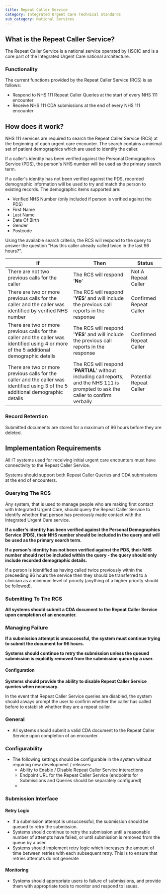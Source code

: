 ```yaml
---
title: Repeat Caller Service
category: Integrated Urgent Care Technical Standards
sub_category: National Services
---
```


## What is the Repeat Caller Service?
The Repeat Caller Service is a national service operated by HSCIC and is a core part of the Integrated Urgent Care national architecture.

### Functionality
The current functions provided by the Repeat Caller Service (RCS) is as follows:

- Respond to NHS 111 Repeat Caller Queries at the start of every NHS 111 encounter
- Receive NHS 111 CDA submissions at the end of every NHS 111 encounter


## How does it work?
NHS 111 services are required to search the Repeat Caller Service (RCS) at the beginning of each urgent care encounter. The search contains a minimal set of patient demographics which are used to identify the caller.

If a caller's identity has been verified against the Personal Demographics Service (PDS), the person's NHS number will be used as the primary search term.

If a caller's identity has not been verified against the PDS, recorded demographic information will be used to try and match the person to existing records. The demographic items supported are:

- Verified NHS Number (only included if person is verified against the PDS)
- First Name
- Last Name
- Date Of Birth
- Gender
- Postcode


Using the available search criteria, the RCS will respond to the query to answer the question "Has this caller already called twice in the last 96 hours?".

| If                                       | Then                                     | Status                  |
| ---------------------------------------- | ---------------------------------------- | ----------------------- |
| There are not two previous calls for the caller | The RCS will respond '**No**'            | Not A Repeat Caller     |
| There are two or more previous calls for the caller and the caller was identified by verified NHS number | The RCS will respond '**YES**' and will include the previous call reports in the response | Confirmed Repeat Caller |
| There are two or more previous calls for the caller and the caller was identified using 4 or more of the 5 additional demographic details | The RCS will respond '**YES**' and will include the previous call reports in the response | Confirmed Repeat Caller |
| There are two or more previous calls for the caller and the caller was identified using 3 of the 5 additional demographic details | The RCS will respond '**PARTIAL**' without including call reports, and the NHS 111 is prompted to ask the caller to confirm verbally | Potential Repeat Caller |


### Record Retention
Submitted documents are stored for a maximum of 96 hours before they are deleted.


## Implementation Requirements
All IT systems used for receiving initial urgent care encounters must have connectivity to the Repeat Caller Service.

Systems should support both Repeat Caller Queries and CDA submissions at the end of encounters. 


### Querying The RCS

Any system, that is used to manage people who are making first contact with Integrated Urgent Care, should query the Repeat Caller Service to identify whether that person has previously made contact with the Integrated Urgent Care service.

**If a caller's identity has been verified against the Personal Demographics Service (PDS), their NHS number should be included in the query and will be used as the primary search term.**

**If a person's identity has not been verified against the PDS, their NHS number should not be included within the query - the query should only include recorded demographic details.**

If a person is identified as having called twice previously within the preceeding 96 hours the service then they should be transferred to a clinician as a minimum level of priority (anything of a higher priority should be followed).


### Submitting To The RCS

**All systems should submit a CDA document to the Repeat Caller Service upon completion of an encounter.**

### Managing Failure
**If a submission attempt is unsuccessful, the system must continue trying to submit the document for 96 hours.**

**Systems should continue to retry the submission unless the queued submission is explcitly removed from the submission queue by a user.**



#### Configuration
**Systems should provide the ability to disable Repeat Caller Service queries when necessary.**

In the event that Repeat Caller Service queries are disabled, the system should always prompt the user to confirm whether the caller has called before to establish whether they are a repeat caller.

### General

- All systems should submit a valid CDA document to the Repeat Caller Service upon completion of an encounter.

### Configurability

- The following settings should be configurable in the system without requiring new development / releases:
  - Ability to Enable / Disable Repeat Caller Service interactions
  - Endpoint URL for the Repeat Caller Service (endpoints for Submissions and Queries should be separately configured)
  - ​

### Submission Interface
#### Retry Logic
- If a submission attempt is unsuccessful, the submission should be queued to retry the submission.
- Systems should continue to retry the submission until a reasonable number of attempts have failed, or until submission is removed from the queue by a user.
- Systems should implement retry logic which increases the amount of time between retries with each subsequent retry. This is to ensure that retries attempts do not generate

#### Monitoring
- Systems should appropriate users to failure of submissions, and provide them with appropriate tools to monitor and respond to issues.